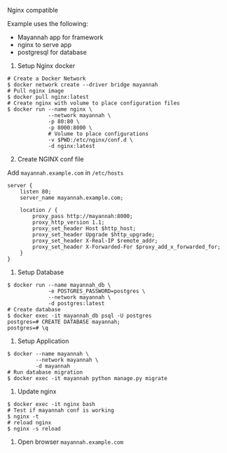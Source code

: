 Nginx compatible

Example uses the following:

* Mayannah app for framework
* nginx to serve app
* postgresql for database

1. Setup Nginx docker

```script
# Create a Docker Network
$ docker network create --driver bridge mayannah
# Pull nginx image
$ docker pull nginx:latest
# Create nginx with volume to place configuration files
$ docker run --name nginx \
             --network mayannah \
             -p 80:80 \
             -p 8000:8000 \
             # Volume to place configurations
             -v $PWD:/etc/nginx/conf.d \
             -d nginx:latest
```

2. Create NGINX conf file

Add `mayannah.example.com` in `/etc/hosts`

```script
server {
    listen 80;
    server_name mayannah.example.com;

    location / {
        proxy_pass http://mayannah:8000;
        proxy_http_version 1.1;
        proxy_set_header Host $http_host;
        proxy_set_header Upgrade $http_upgrade;
        proxy_set_header X-Real-IP $remote_addr;
        proxy_set_header X-Forwarded-For $proxy_add_x_forwarded_for;
    }
}
```

1. Setup Database

```script
$ docker run --name mayannah_db \
             -e POSTGRES_PASSWORD=postgres \
             --network mayannah \
             -d postgres:latest
# Create database
$ docker exec -it mayannah_db psql -U postgres
postgres=# CREATE DATABASE mayannah;
postgres=# \q
```

1. Setup Application

```script
$ docker --name mayannah \
         --network mayannah \
         -d mayannah
# Run database migration
$ docker exec -it mayannah python manage.py migrate
```

1. Update nginx

```script
$ docker exec -it nginx bash
# Test if mayannah conf is working
$ nginx -t
# reload nginx
$ nginx -s reload
```

1. Open browser `mayannah.example.com`
